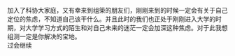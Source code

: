加入了科协大家庭，又有幸来到组筞的朋友们，刚刚来到的时候一定会有关于自己定位的焦虑，不知道自己该干什么。并且此时的我们也正处于刚刚进入大学的时期，对大学学习方式的陌生和对自己未来的迷茫一定会加深这种焦虑。对于此我想组测一定是你解决的宝地。  
过会继续